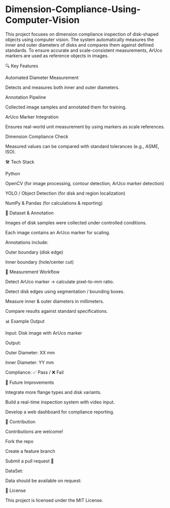 # Dimension-Compliance-Using-Computer-Vision
This project focuses on dimension compliance inspection of disk-shaped objects using computer vision. The system automatically measures the inner and outer diameters of disks and compares them against defined standards.
To ensure accurate and scale-consistent measurements, ArUco markers are used as reference objects in images.

🔍 Key Features

Automated Diameter Measurement

Detects and measures both inner and outer diameters.

Annotation Pipeline

Collected image samples and annotated them for training.

ArUco Marker Integration

Ensures real-world unit measurement by using markers as scale references.

Dimension Compliance Check

Measured values can be compared with standard tolerances (e.g., ASME, ISO).

🛠️ Tech Stack

Python

OpenCV (for image processing, contour detection, ArUco marker detection)

YOLO / Object Detection (for disk and region localization)

NumPy & Pandas (for calculations & reporting)

📂 Dataset & Annotation

Images of disk samples were collected under controlled conditions.

Each image contains an ArUco marker for scaling.

Annotations include:

Outer boundary (disk edge)

Inner boundary (hole/center cut)

📏 Measurement Workflow

Detect ArUco marker → calculate pixel-to-mm ratio.

Detect disk edges using segmentation / bounding boxes.

Measure inner & outer diameters in millimeters.

Compare results against standard specifications.

📊 Example Output

Input: Disk image with ArUco marker

Output:

Outer Diameter: XX mm

Inner Diameter: YY mm

Compliance: ✅ Pass / ❌ Fail

🚀 Future Improvements

Integrate more flange types and disk variants.

Build a real-time inspection system with video input.

Develop a web dashboard for compliance reporting.

🤝 Contribution

Contributions are welcome!

Fork the repo

Create a feature branch

Submit a pull request 🚀

DataSet:

Data should be available on request:

📜 License

This project is licensed under the MIT License.

